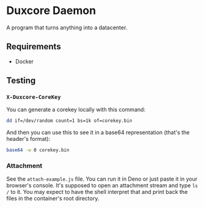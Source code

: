 # Duxcore Daemon
A program that turns anything into a datacenter.

## Requirements
- Docker

## Testing

### `X-Duxcore-CoreKey`
You can generate a corekey locally with this command:
```sh
dd if=/dev/random count=1 bs=1k of=corekey.bin
```
And then you can use this to see it in a base64 representation (that's the header's format):
```sh
base64 -w 0 corekey.bin
```

### Attachment
See the `attach-example.js` file. You can run it in Deno or just paste it in your browser's console. It's supposed to open an attachment stream and type `ls /` to it. You may expect to have the shell interpret that and print back the files in the container's root directory.
